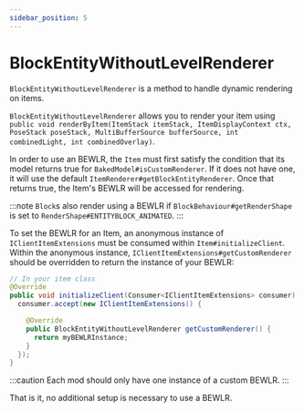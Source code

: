 ```yaml
---
sidebar_position: 5
---
```

# BlockEntityWithoutLevelRenderer

`BlockEntityWithoutLevelRenderer` is a method to handle dynamic rendering on items.

`BlockEntityWithoutLevelRenderer` allows you to render your item using `public void renderByItem(ItemStack itemStack, ItemDisplayContext ctx, PoseStack poseStack, MultiBufferSource bufferSource, int combinedLight, int combinedOverlay)`.

In order to use an BEWLR, the `Item` must first satisfy the condition that its model returns true for `BakedModel#isCustomRenderer`. If it does not have one, it will use the default `ItemRenderer#getBlockEntityRenderer`. Once that returns true, the Item's BEWLR will be accessed for rendering. 

:::note
`Block`s also render using a BEWLR if `BlockBehaviour#getRenderShape` is set to `RenderShape#ENTITYBLOCK_ANIMATED`.
:::

To set the BEWLR for an Item, an anonymous instance of `IClientItemExtensions` must be consumed within `Item#initializeClient`. Within the anonymous instance, `IClientItemExtensions#getCustomRenderer` should be overridden to return the instance of your BEWLR:

```java
// In your item class
@Override
public void initializeClient(Consumer<IClientItemExtensions> consumer) {
  consumer.accept(new IClientItemExtensions() {

    @Override
    public BlockEntityWithoutLevelRenderer getCustomRenderer() {
      return myBEWLRInstance;
    }
  });
}
```

:::caution
Each mod should only have one instance of a custom BEWLR.
:::

That is it, no additional setup is necessary to use a BEWLR.
